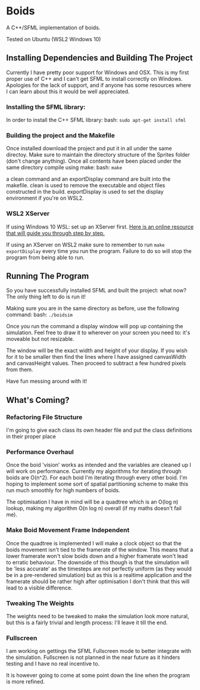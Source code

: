 # Boids
A C++/SFML implementation of boids.

Tested on Ubuntu (WSL2 Windows 10)

## Installing Dependencies and Building The Project
Currently I have pretty poor support for Windows and OSX.
This is my first proper use of C++ and I can't get SFML to install correctly on Windows.
Apologies for the lack of support, and if anyone has some resources where I can learn about this it would be well appreciated.

### Installing the SFML library:
In order to install the C++ SFML library:
  bash: `sudo apt-get install sfml`
        

### Building the project and the Makefile
Once installed download the project and put it in all under the same directoy.
Make sure to maintain the directory structure of the Sprites folder (don't change anything).
Once all contents have been placed under the same directory compile using make:
  bash: `make`

a clean command and an exportDisplay command are built into the makefile.
clean is used to remove the executable and object files constructed in the build.
exportDisplay is used to set the display environment if you're on WSL2.

### WSL2 XServer
If using Windows 10 WSL: set up an XServer first.
[Here is an online resource that will guide you through step by step.](https://virtualizationreview.com/articles/2017/02/08/graphical-programs-on-windows-subsystem-on-linux.aspx)

If using an XServer on WSL2 make sure to remember to run `make exportDisplay` every time you run the program.
Failure to do so will stop the program from being able to run.


## Running The Program
So you have successfully installed SFML and built the project: what now?
The only thing left to do is run it!

Making sure you are in the same directory as before, use the following command:
  bash: `./boidsim`
  
Once you run the command a display window will pop up containing the simulation.
Feel free to draw it to wherever on your screen you need to: it's moveable but not resizable.

The window will be the exact width and height of your display. If you wish for it to be smaller then find the lines where I have assigned canvasWidth and canvasHeight values. Then proceed to subtract a few hundred pixels from them.

Have fun messing around with it!


## What's Coming?
### Refactoring File Structure
I'm going to give each class its own header file and put the class definitions in their proper place

### Performance Overhaul
Once the boid 'vision' works as intended and the variables are cleaned up I will work on performance. Currently my algorithms for iterating through boids are O(n^2). For each boid I'm iterating through every other boid. I'm hoping to implement some sort of spatial partitioning scheme to make this run much smoothly for high numbers of boids.

The optimisation I have in mind will be a quadtree which is an O(log n) lookup, making my algorithm O(n log n) overall (if my maths doesn't fail me).

### Make Boid Movement Frame Independent
Once the quadtree is implemented I will make a clock object so that the boids movement isn't tied to the framerate of the window. This means that a lower framerate won't slow boids down and a higher framerate won't lead to erratic behaviour. The downside of this though is that the simulation will be 'less accurate' as the timesteps are not perfectly uniform (as they would be in a pre-rendered simulation) but as this is a realtime application and the framerate should be rather high after optimisation I don't think that this will lead to a visible difference.

### Tweaking The Weights
The weights need to be tweaked to make the simulation look more natural, but this is a fairly trivial and length process: I'll leave it till the end.

### Fullscreen
I am working on gettings the SFML Fullscreen mode to better integrate with the simulation.
Fullscreen is not planned in the near future as it hinders testing and I have no real incentive to.

It is however going to come at some point down the line when the program is more refined.
